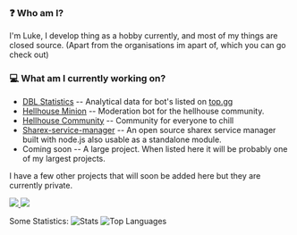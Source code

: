 ### ❓ Who am I?
I'm Luke, I develop thing as a hobby currently, and most of my things are closed source. (Apart from the organisations im apart of, which you can go check out)

### 💻 What am I currently working on?
- [DBL Statistics](https://dblstats.com) -- Analytical data for bot's listed on [top.gg](https://top.gg)
- [Hellhouse Minion](https://hellhouse.xyz) -- Moderation bot for the hellhouse community.
- [Hellhouse Community](https://hellhouse.xyz) -- Community for everyone to chill
- [Sharex-service-manager](https://github.com/Luke-6723/Node-Link-Shortner) -- An open source sharex service manager built with node.js also usable as a standalone module.
- Coming soon -- A large project. When listed here it will be probably one of my largest projects.

I have a few other projects that will soon be added here but they are currently private.

<a href="https://github.com/Luke-6723">
  <img src="https://komarev.com/ghpvc/?username=Luke-6723&style=flat-square" />
</a>
<a href="https://github.com/Luke-6723">
  <img src="https://img.shields.io/github/followers/Luke-6723?style=social" />
</a>

Some Statistics:
![Stats](https://github-readme-stats.vercel.app/api?username=Luke-6723&show_icons=true&count_private=true&theme=cobalt)
![Top Languages](https://github-readme-stats.vercel.app/api/top-langs/?username=Luke-6723&layout=compact&theme=cobalt)

